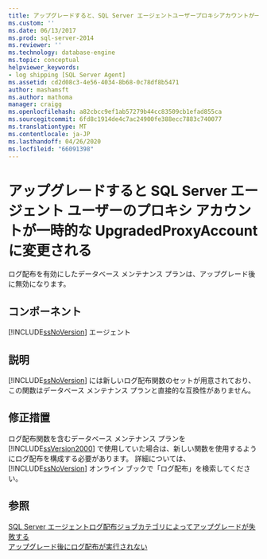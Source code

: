 ```yaml
---
title: アップグレードすると、SQL Server エージェントユーザープロキシアカウントが一時的な UpgradedProxyAccount | に変更されます。Microsoft Docs
ms.custom: ''
ms.date: 06/13/2017
ms.prod: sql-server-2014
ms.reviewer: ''
ms.technology: database-engine
ms.topic: conceptual
helpviewer_keywords:
- log shipping [SQL Server Agent]
ms.assetid: cd2d08c3-4e56-4034-8b68-0c78df8b5471
author: mashamsft
ms.author: mathoma
manager: craigg
ms.openlocfilehash: a82cbcc9ef1ab57279b44cc83509cb1efad855ca
ms.sourcegitcommit: 6fd8c1914de4c7ac24900fe388ecc7883c740077
ms.translationtype: MT
ms.contentlocale: ja-JP
ms.lasthandoff: 04/26/2020
ms.locfileid: "66091398"
---
```

# <a name="upgrading-will-change-the-sql-server-agent-user-proxy-account-to-the-temporary-upgradedproxyaccount"></a>アップグレードすると SQL Server エージェント ユーザーのプロキシ アカウントが一時的な UpgradedProxyAccount に変更される
  ログ配布を有効にしたデータベース メンテナンス プランは、アップグレード後に無効になります。  
  
## <a name="component"></a>コンポーネント  
 [!INCLUDE[ssNoVersion](../../includes/ssnoversion-md.md)] エージェント  
  
## <a name="description"></a>説明  
 [!INCLUDE[ssNoVersion](../../includes/ssnoversion-md.md)] には新しいログ配布関数のセットが用意されており、この関数はデータベース メンテナンス プランと直接的な互換性がありません。  
  
## <a name="corrective-action"></a>修正措置  
 ログ配布関数を含むデータベース メンテナンス プランを [!INCLUDE[ssVersion2000](../../includes/ssversion2000-md.md)] で使用していた場合は、新しい関数を使用するようにログ配布を構成する必要があります。 詳細については、[!INCLUDE[ssNoVersion](../../includes/ssnoversion-md.md)] オンライン ブックで「ログ配布」を検索してください。  
  
## <a name="see-also"></a>参照  
 [SQL Server エージェントログ配布ジョブカテゴリによってアップグレードが失敗する](../../../2014/sql-server/install/sql-server-agent-log-shipping-job-category-causes-upgrade-to-fail.md)   
 [アップグレード後にログ配布が実行されない](../../../2014/sql-server/install/log-shipping-will-not-run-after-upgrading.md)  
  
  
